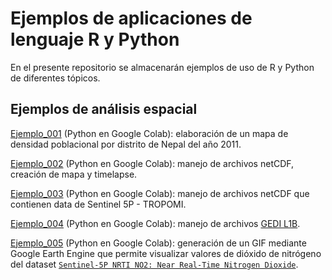 # Ejemplos de aplicaciones de lenguaje R y Python

En el presente repositorio se almacenarán ejemplos de uso de R y Python de diferentes tópicos.

## Ejemplos de análisis espacial

[Ejemplo_001](https://github.com/ErikSeras/usos_r_python/blob/main/analisis_espacial/001_densidad_poblacional.ipynb) (Python en Google Colab): elaboración de un mapa de densidad poblacional por distrito de Nepal del año 2011.

[Ejemplo_002](https://github.com/ErikSeras/usos_r_python/blob/main/analisis_espacial/002_manejar_netCDF.ipynb) (Python en Google Colab): manejo de archivos netCDF, creación de mapa y timelapse.

[Ejemplo_003](https://github.com/ErikSeras/usos_r_python/blob/main/analisis_espacial/003_sentinel_5p_tropomi.ipynb) (Python en Google Colab): manejo de archivos netCDF que contienen data de Sentinel 5P - TROPOMI.

[Ejemplo_004](https://github.com/ErikSeras/usos_r_python/blob/main/analisis_espacial/004_manejo_GEDI_L1B.ipynb) (Python en Google Colab): manejo de archivos [GEDI L1B](https://lpdaac.usgs.gov/products/gedi01_bv001/).

[Ejemplo_005](https://github.com/ErikSeras/usos_r_python/blob/main/analisis_espacial/005_generar_gif_no2.ipynb) (Python en Google Colab): generación de un GIF mediante Google Earth Engine que permite visualizar valores de dióxido de nitrógeno del dataset [`Sentinel-5P NRTI NO2: Near Real-Time Nitrogen Dioxide`](https://developers.google.com/earth-engine/datasets/catalog/COPERNICUS_S5P_NRTI_L3_NO2).
